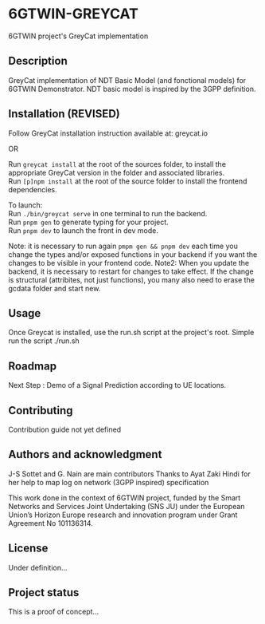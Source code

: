 # 6GTWIN-GREYCAT

6GTWIN project's GreyCat implementation

## Description
GreyCat implementation of NDT Basic Model (and fonctional models) for 6GTWIN Demonstrator.
NDT basic model is inspired by the 3GPP definition.

## Installation (REVISED)
Follow GreyCat installation instruction available at: greycat.io

OR

Run `greycat install` at the root of the sources folder, to install the appropriate GreyCat version in the folder and associated libraries.     
Run `[p]npm install` at the root of the source folder to install the frontend dependencies.

To launch:     
Run `./bin/greycat serve` in one terminal to run the backend.     
Run `pnpm gen` to generate typing for your project.      
Run `pnpm dev` to launch the front in dev mode.

Note: it is necessary to run again `pmpm gen && pnpm dev` each time you change the types and/or exposed functions in your backend if you want the changes to be visible in your frontend code.
Note2: When you update the backend, it is necessary to restart for changes to take effect. If the change is structural (attribites, not just functions), you many also need to erase the gcdata folder and start new.


## Usage
Once Greycat is installed, use the run.sh script at the project's root. Simple run the script ./run.sh

## Roadmap
Next Step : Demo of a Signal Prediction according to UE locations.

## Contributing
Contribution guide not yet defined

## Authors and acknowledgment
J-S Sottet and G. Nain are main contributors
Thanks to Ayat Zaki Hindi for her help to map log on network (3GPP inspired) specification

This work done in the context of 6GTWIN project, funded by the Smart Networks and Services Joint Undertaking (SNS
JU) under the European Union’s Horizon Europe research and innovation program under Grant Agreement
No 101136314.

## License
Under definition...

## Project status
This is a proof of concept...
